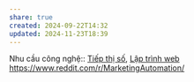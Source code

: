 ```yaml
---
share: true
created: 2024-09-22T14:32
updated: 2024-11-23T18:39
---
```

Nhu cầu công nghệ:: [Tiếp thị số](../../L%C4%A9nh%20v%E1%BB%B1c/Ti%E1%BA%BFp%20th%E1%BB%8B%20s%E1%BB%91/index.md), [Lập trình web](../../L%C4%A9nh%20v%E1%BB%B1c/L%E1%BA%ADp%20tr%C3%ACnh%20web.md)
https://www.reddit.com/r/MarketingAutomation/